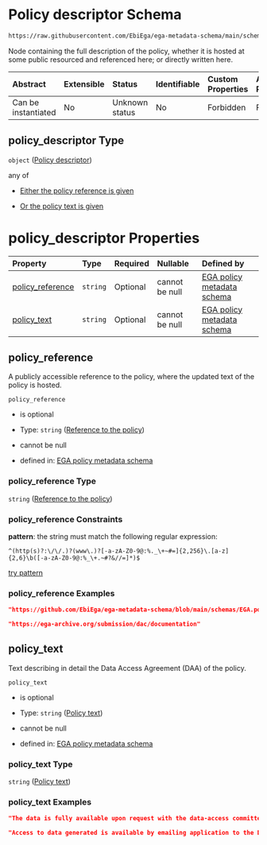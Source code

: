 # Policy descriptor Schema

```txt
https://raw.githubusercontent.com/EbiEga/ega-metadata-schema/main/schemas/EGA.policy.json#/properties/policy_descriptor
```

Node containing the full description of the policy, whether it is hosted at some public resourced and referenced here; or directly written here.

| Abstract            | Extensible | Status         | Identifiable | Custom Properties | Additional Properties | Access Restrictions | Defined In                                                                   |
| :------------------ | :--------- | :------------- | :----------- | :---------------- | :-------------------- | :------------------ | :--------------------------------------------------------------------------- |
| Can be instantiated | No         | Unknown status | No           | Forbidden         | Forbidden             | none                | [EGA.policy.json\*](../../../schemas/EGA.policy.json "open original schema") |

## policy\_descriptor Type

`object` ([Policy descriptor](ega-16-properties-policy-descriptor.md))

any of

*   [Either the policy reference is given](ega-16-properties-policy-descriptor-anyof-either-the-policy-reference-is-given.md "check type definition")

*   [Or the policy text is given](ega-16-properties-policy-descriptor-anyof-or-the-policy-text-is-given.md "check type definition")

# policy\_descriptor Properties

| Property                               | Type     | Required | Nullable       | Defined by                                                                                                                                                                                                                                                    |
| :------------------------------------- | :------- | :------- | :------------- | :------------------------------------------------------------------------------------------------------------------------------------------------------------------------------------------------------------------------------------------------------------ |
| [policy\_reference](#policy_reference) | `string` | Optional | cannot be null | [EGA policy metadata schema](ega-16-properties-policy-descriptor-properties-reference-to-the-policy.md "https://raw.githubusercontent.com/EbiEga/ega-metadata-schema/main/schemas/EGA.policy.json#/properties/policy_descriptor/properties/policy_reference") |
| [policy\_text](#policy_text)           | `string` | Optional | cannot be null | [EGA policy metadata schema](ega-16-properties-policy-descriptor-properties-policy-text.md "https://raw.githubusercontent.com/EbiEga/ega-metadata-schema/main/schemas/EGA.policy.json#/properties/policy_descriptor/properties/policy_text")                  |

## policy\_reference

A publicly accessible reference to the policy, where the updated text of the policy is hosted.

`policy_reference`

*   is optional

*   Type: `string` ([Reference to the policy](ega-16-properties-policy-descriptor-properties-reference-to-the-policy.md))

*   cannot be null

*   defined in: [EGA policy metadata schema](ega-16-properties-policy-descriptor-properties-reference-to-the-policy.md "https://raw.githubusercontent.com/EbiEga/ega-metadata-schema/main/schemas/EGA.policy.json#/properties/policy_descriptor/properties/policy_reference")

### policy\_reference Type

`string` ([Reference to the policy](ega-16-properties-policy-descriptor-properties-reference-to-the-policy.md))

### policy\_reference Constraints

**pattern**: the string must match the following regular expression:&#x20;

```regexp
^(http(s)?:\/\/.)?(www\.)?[-a-zA-Z0-9@:%._\+~#=]{2,256}\.[a-z]{2,6}\b([-a-zA-Z0-9@:%_\+.~#?&//=]*)$
```

[try pattern](https://regexr.com/?expression=%5E\(http\(s\)%3F%3A%5C%2F%5C%2F.\)%3F\(www%5C.\)%3F%5B-a-zA-Z0-9%40%3A%25._%5C%2B~%23%3D%5D%7B2%2C256%7D%5C.%5Ba-z%5D%7B2%2C6%7D%5Cb\(%5B-a-zA-Z0-9%40%3A%25_%5C%2B.~%23%3F%26%2F%2F%3D%5D*\)%24 "try regular expression with regexr.com")

### policy\_reference Examples

```json
"https://github.com/EbiEga/ega-metadata-schema/blob/main/schemas/EGA.policy.json"
```

```json
"https://ega-archive.org/submission/dac/documentation"
```

## policy\_text

Text describing in detail the Data Access Agreement (DAA) of the policy.

`policy_text`

*   is optional

*   Type: `string` ([Policy text](ega-16-properties-policy-descriptor-properties-policy-text.md))

*   cannot be null

*   defined in: [EGA policy metadata schema](ega-16-properties-policy-descriptor-properties-policy-text.md "https://raw.githubusercontent.com/EbiEga/ega-metadata-schema/main/schemas/EGA.policy.json#/properties/policy_descriptor/properties/policy_text")

### policy\_text Type

`string` ([Policy text](ega-16-properties-policy-descriptor-properties-policy-text.md))

### policy\_text Examples

```json
"The data is fully available upon request with the data-access committee of this study."
```

```json
"Access to data generated is available by emailing application to the Data Access Committee and will be granted to qualified investigators for appropriate use.\\nThe following two documents may be required by the Data Access Committee.\\n1) DATA ACCESS AGREEMENT\\nIn signing this agreement, You are agreeing to be bound by the terms and conditions of access set out in this agreement.\\nDefinitions:\\n- Data means all and any human genetic data obtained related to the 'Study on the proliferation history of lung adenomas'.\\n- User means a researcher whose User Institution has previously completed this Data Access Agreement and has received acknowledgment of its acceptance.\\n- User Institution means the organization at which the User is employed, affiliated or enrolled.\\nYou agree to use the Data only for the advancement of medical research, according to the consent obtained from sample donors.\\n- Publications means, without limitation, articles published in print journals, electronic journals, reviews, books, posters and other written and verbal presentations of research.\\nYou agree not to use the data for the creation of products for sale or for any commercial purpose.\\nYou agree to preserve, at all times, the confidentiality of any information related to Data and to not transfer or disclose the Data.\\nYou agree to use the data for the approved purpose and project described in your Application.\\nYou agree to acknowledge in any work based in whole or part on the Data, the published paper from which the Data derives.\\nFor and on behalf of User:\\n Report the name of Applicants, Signature of Applicants and Date.\\nFor and on behalf of User Institution:\\nReport the name of Institutional Authority, his/her and Date.\\n\\n2) DATA ACCESS APPLICATION FORM:\\nApplications for access to data can be submitted at any time. The Data Access Committee will consider applications on a rolling basis and aim to provide a decision within one months of receipt. The Application must include:\\n- A full postal and email address for each Applicant. PhD student applicants must include their supervisors as a co-applicant and provide their full contact details.\\n- Title of the project.\\n- A clear description of the project and its specific aims, including specific details of what You plan to do with the data and including key references.\\n- Signature, name and date of each Applicant.\\n- Data Access Agreement dated and signed."
```
